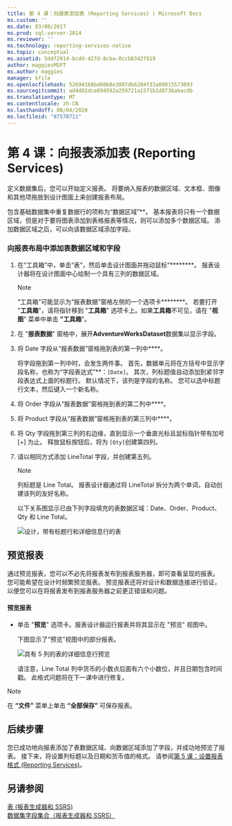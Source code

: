 ```yaml
---
title: 第 4 课：向报表添加表 (Reporting Services) | Microsoft Docs
ms.custom: ''
ms.date: 03/08/2017
ms.prod: sql-server-2014
ms.reviewer: ''
ms.technology: reporting-services-native
ms.topic: conceptual
ms.assetid: 5ddf2914-bcdd-427d-8cba-0ccb8342f819
author: maggiesMSFT
ms.author: maggies
manager: kfile
ms.openlocfilehash: 52694168bd60b8e3807db6204f33a89815573093
ms.sourcegitcommit: ad4d92dce894592a259721a1571b1d8736abacdb
ms.translationtype: MT
ms.contentlocale: zh-CN
ms.lasthandoff: 08/04/2020
ms.locfileid: "87578711"
---
```

# <a name="lesson-4-adding-a-table-to-the-report-reporting-services"></a>第 4 课：向报表添加表 (Reporting Services)
  定义数据集后，您可以开始定义报表。 将要纳入报表的数据区域、文本框、图像和其他项拖放到设计图面上来创建报表布局。  
  
 包含基础数据集中重复数据行的项称为“数据区域”**。 基本报表将只有一个数据区域，但是对于要将图表添加到表格报表等情况，则可以添加多个数据区域。 添加数据区域之后，可以向该数据区域添加字段。  
  
### <a name="to-add-a-table-data-region-and-fields-to-a-report-layout"></a>向报表布局中添加表数据区域和字段  
  
1.  在“工具箱”中，单击“表”，然后单击设计图面并拖动鼠标”********。 报表设计器将在设计图面中心绘制一个具有三列的数据区域。  
  
    > [!NOTE]  
    >  “工具箱”可能显示为“报表数据”窗格左侧的一个选项卡********。 若要打开 "**工具箱**"，请将指针移到 "**工具箱**" 选项卡上。如果**工具箱**不可见，请在 "**视图**" 菜单中单击 **"工具箱**"。  
  
2.  在 "**报表数据**" 窗格中，展开**AdventureWorksDataset**数据集以显示字段。  
  
3.  将 Date 字段从“报表数据”窗格拖到表的第一列中****。  
  
     将字段拖到第一列中时，会发生两件事。 首先，数据单元将在方括号中显示字段名称，也称为“字段表达式”**：`[Date]`。 其次，列标题值自动添加到紧邻字段表达式上面的标题行。 默认情况下，该列是字段的名称。 您可以选中标题行文本，然后键入一个新名称。  
  
4.  将 Order 字段从“报表数据”窗格拖到表的第二列中****。  
  
5.  将 Product 字段从“报表数据”窗格拖到表的第三列中****。  
  
6.  将 Qty 字段拖到第三列的右边缘，直到显示一个垂直光标且鼠标指针带有加号 [+] 为止。 释放鼠标按钮后，将为 `[Qty]`创建第四列。  
  
7.  请以相同方式添加 LineTotal 字段，并创建第五列。  
  
    > [!NOTE]  
    >  列标题是 Line Total。 报表设计器通过将 LineTotal 拆分为两个单词，自动创建该列的友好名称。  
  
     以下关系图显示已由下列字段填充的表数据区域：Date、Order、Product、Qty 和 Line Total。  
  
     ![设计，带有标题行和详细信息行的表](../../2014/tutorials/media/rs-basictabledetailsdesign.gif "设计，带有标题行和详细信息行的表")  
  
## <a name="preview-your-report"></a>预览报表  
 通过预览报表，您可以不必先将报表发布到报表服务器，即可查看呈现的报表。 您可能希望在设计时频繁预览报表。 预览报表还将对设计和数据连接进行验证，以便您可以在将报表发布到报表服务器之前更正错误和问题。  
  
#### <a name="to-preview-a-report"></a>预览报表  
  
-   单击 "**预览**" 选项卡。报表设计器运行报表并将其显示在 "预览" 视图中。  
  
     下图显示了“预览”视图中的部分报表。  
  
     ![具有 5 列的表的详细信息行预览](../../2014/tutorials/media/rs-basictabledetailspreview.gif "具有 5 列的表的详细信息行预览")  
  
     请注意，Line Total 列中货币的小数点后面有六个小数位，并且日期包含时间戳。 此格式问题将在下一课中进行修复。  
  
> [!NOTE]  
>  在 **“文件”** 菜单上单击 **“全部保存”** 可保存报表。  
  
## <a name="next-steps"></a>后续步骤  
 您已成功地向报表添加了表数据区域、向数据区域添加了字段，并成功地预览了报表。 接下来，将设置列标题以及日期和货币值的格式。 请参阅[第 5 课：设置报表格式 (Reporting Services)](../reporting-services/lesson-5-formatting-a-report-reporting-services.md)。  
  
## <a name="see-also"></a>另请参阅  
 [表 &#40;报表生成器和 SSRS&#41;](report-design/tables-report-builder-and-ssrs.md)   
 [数据集字段集合（报表生成器和 SSRS）](report-data/dataset-fields-collection-report-builder-and-ssrs.md)  
  
  
